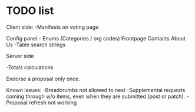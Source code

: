 # TODO list
Client side:
-Manifests on voting page
<!-- -Only members can vote -->
Config panel - Enums (Categories / org codes)
Frontpage
Contacts
About Us
-Table search strings
<!-- -Once over of proposal submission, add categories -->
<!-- -Update contacts. -->
<!-- -Update STF members -->
<!-- -Drawer responsiveness -->
Server side
<!-- -Autogenerate proposal numbers / quarters etc -->
-Totals calculations
<!-- -Publish proposals with >3 sigs -->
Endorse a proposal only once.

Known issues:
-Breadcrumbs not allowed to nest
-Supplemental requests coming through w/o items, even when they are submitted (post or patch).
-Proposal refresh not working
